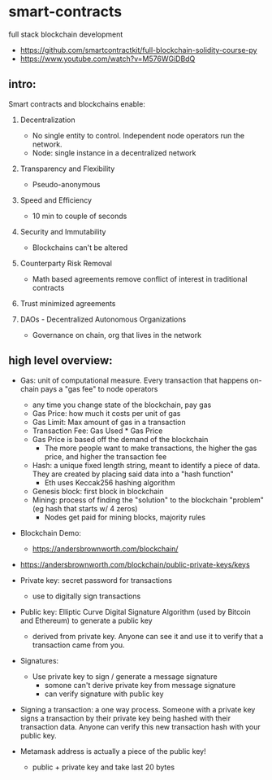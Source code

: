 # smart-contracts
full stack blockchain development
- https://github.com/smartcontractkit/full-blockchain-solidity-course-py
- https://www.youtube.com/watch?v=M576WGiDBdQ


## intro: 
Smart contracts and blockchains enable:
1. Decentralization
    - No single entity to control. Independent node operators run the network.
    - Node: single instance in a decentralized network

2. Transparency and Flexibility
    - Pseudo-anonymous

3. Speed and Efficiency
    - 10 min to couple of seconds

4. Security and Immutability
    - Blockchains can't be altered

5. Counterparty Risk Removal
    - Math based agreements remove conflict of interest in traditional contracts

6. Trust minimized agreements

7. DAOs - Decentralized Autonomous Organizations
    - Governance on chain, org that lives in the network

## high level overview:
- Gas: unit of computational measure. Every transaction that happens on-chain pays a "gas fee" to node operators
  - any time you change state of the blockchain, pay gas
  - Gas Price: how much it costs per unit of gas
  - Gas Limit: Max amount of gas in a transaction
  - Transaction Fee: Gas Used * Gas Price
  - Gas Price is based off the demand of the blockchain
    - The more people want to make transactions, the higher the gas price, and higher the transaction fee
  - Hash: a unique fixed length string, meant to identify a piece of data. They are created by placing said data into a "hash function"
    - Eth uses Keccak256 hashing algorithm
  - Genesis block: first block in blockchain
  - Mining: process of finding the "solution" to the blockchain "problem" (eg hash that starts w/ 4 zeros)
    - Nodes get paid for mining blocks, majority rules

- Blockchain Demo: 
  - https://andersbrownworth.com/blockchain/

- https://andersbrownworth.com/blockchain/public-private-keys/keys 
- Private key: secret password for transactions
  - use to digitally sign transactions
- Public key: Elliptic Curve Digital Signature Algorithm (used by Bitcoin and Ethereum) to generate a public key
  - derived from private key. Anyone can see it and use it to verify that a transaction came from you.

- Signatures:
  - Use private key to sign / generate a message signature
    - somone can't derive private key from message signature
    - can verify signature with public key

- Signing a transaction: a one way process. Someone with a private key signs a transaction by their private key being hashed with their transaction data. Anyone can verify this new transaction hash with your public key.

- Metamask address is actually a piece of the public key!
  - public + private key and take last 20 bytes



